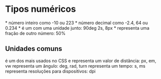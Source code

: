# Tipos numéricos

*<integer>        número inteiro como -10 ou 223
*<number>         número decimal como -2.4, 64 ou 0.234
*<dimension>      é um <number> com uma unidade junto: 90deg 2s, 8px
*<percentage>     representa uma fração de outro número: 50%

## Unidades comuns

<length>           é um dos mais usados no CSS e representa um valor de distância: px, em, vw
<angle>            representa um ângulo: deg, rad, turn
<time>             representa um tempo: s, ms
<resolution>       representa resoluções para dispositivos: dpi